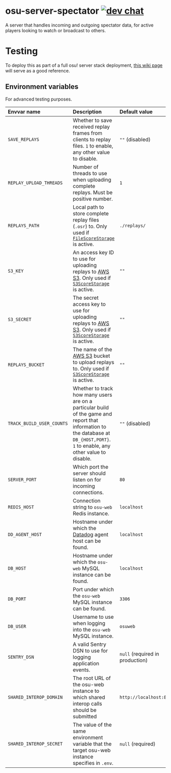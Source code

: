 # osu-server-spectator [![dev chat](https://discordapp.com/api/guilds/188630481301012481/widget.png?style=shield)](https://discord.gg/ppy)

A server that handles incoming and outgoing spectator data, for active players looking to watch or broadcast to others.

# Testing

To deploy this as part of a full osu! server stack deployment, [this wiki page](https://github.com/ppy/osu/wiki/Testing-web-server-full-stack-with-osu!) will serve as a good reference.

## Environment variables

For advanced testing purposes.

| Envvar name | Description | Default value     |
| :- | :- |:------------------|
| `SAVE_REPLAYS` | Whether to save received replay frames from clients to replay files. `1` to enable, any other value to disable. | `""` (disabled)   |
| `REPLAY_UPLOAD_THREADS` | Number of threads to use when uploading complete replays. Must be positive number. | `1`               |
| `REPLAYS_PATH` | Local path to store complete replay files (`.osr`) to. Only used if [`FileScoreStorage`](https://github.com/ppy/osu-server-spectator/blob/master/osu.Server.Spectator/Storage/FileScoreStorage.cs) is active. | `./replays/`      |
| `S3_KEY` | An access key ID to use for uploading replays to [AWS S3](https://aws.amazon.com/s3/). Only used if [`S3ScoreStorage`](https://github.com/ppy/osu-server-spectator/blob/master/osu.Server.Spectator/Storage/S3ScoreStorage.cs) is active. | `""`              |
| `S3_SECRET` | The secret access key to use for uploading replays to [AWS S3](https://aws.amazon.com/s3/). Only used if [`S3ScoreStorage`](https://github.com/ppy/osu-server-spectator/blob/master/osu.Server.Spectator/Storage/S3ScoreStorage.cs) is active. | `""`              |
| `REPLAYS_BUCKET` | The name of the [AWS S3](https://aws.amazon.com/s3/) bucket to upload replays to. Only used if [`S3ScoreStorage`](https://github.com/ppy/osu-server-spectator/blob/master/osu.Server.Spectator/Storage/S3ScoreStorage.cs) is active. | `""`              |
| `TRACK_BUILD_USER_COUNTS` | Whether to track how many users are on a particular build of the game and report that information to the database at `DB_{HOST,PORT}`. `1` to enable, any other value to disable. | `""` (disabled)   |
| `SERVER_PORT` | Which port the server should listen on for incoming connections. | `80`              |
| `REDIS_HOST` | Connection string to `osu-web` Redis instance. | `localhost`       |
| `DD_AGENT_HOST` | Hostname under which the [Datadog](https://www.datadoghq.com/) agent host can be found. | `localhost`       |
| `DB_HOST` | Hostname under which the `osu-web` MySQL instance can be found. | `localhost`       |
| `DB_PORT` | Port under which the `osu-web` MySQL instance can be found. | `3306`            |
| `DB_USER` | Username to use when logging into the `osu-web` MySQL instance. | `osuweb`          |
| `SENTRY_DSN` | A valid Sentry DSN to use for logging application events. | `null` (required in production) |
| `SHARED_INTEROP_DOMAIN` | The root URL of the osu-web instance to which shared interop calls should be submitted | `http://localhost:80` |
| `SHARED_INTEROP_SECRET` | The value of the same environment variable that the target osu-web instance specifies in `.env`. | `null` (required) |

